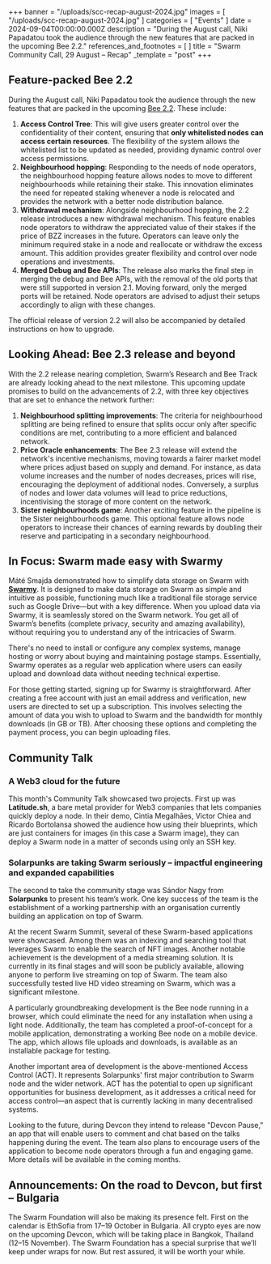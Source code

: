 +++
banner = "/uploads/scc-recap-august-2024.jpg"
images = [ "/uploads/scc-recap-august-2024.jpg" ]
categories = [ "Events" ]
date = 2024-09-04T00:00:00.000Z
description = "During the August call, Niki Papadatou took the audience through the new features that are packed in the upcoming Bee 2.2."
references_and_footnotes = [ ]
title = "Swarm Community Call, 29 August – Recap"
_template = "post"
+++


## Feature-packed Bee 2.2

During the August call, Niki Papadatou took the audience through the new features that are packed in the upcoming [Bee 2.2](https://github.com/ethersphere/bee/releases). These include:


1. **Access Control Tree**: This will give users greater control over the confidentiality of their content, ensuring that **only whitelisted nodes can access certain resources**. The flexibility of the system allows the whitelisted list to be updated as needed, providing dynamic control over access permissions. 
2. **Neighbourhood hopping**: Responding to the needs of node operators, the neighbourhood hopping feature allows nodes to move to different neighbourhoods while retaining their stake. This innovation eliminates the need for repeated staking whenever a node is relocated and provides the network with a better node distribution balance. 
3. **Withdrawal mechanism**: Alongside neighbourhood hopping, the 2.2 release introduces a new withdrawal mechanism. This feature enables node operators to withdraw the appreciated value of their stakes if the price of BZZ increases in the future. Operators can leave only the minimum required stake in a node and reallocate or withdraw the excess amount. This addition provides greater flexibility and control over node operations and investments.
4. **Merged Debug and Bee APIs**: The release also marks the final step in merging the debug and Bee APIs, with the removal of the old ports that were still supported in version 2.1. Moving forward, only the merged ports will be retained. Node operators are advised to adjust their setups accordingly to align with these changes.

The official release of version 2.2 will also be accompanied by detailed instructions on how to upgrade. 


## Looking Ahead: Bee 2.3 release and beyond

With the 2.2 release nearing completion, Swarm’s Research and Bee Track are already looking ahead to the next milestone. This upcoming update promises to build on the advancements of 2.2, with three key objectives that are set to enhance the network further:



1. **Neighbourhood splitting improvements**: The criteria for neighbourhood splitting are being refined to ensure that splits occur only after specific conditions are met, contributing to a more efficient and balanced network. 
2. **Price Oracle enhancements**: The Bee 2.3 release will extend the network's incentive mechanisms, moving towards a fairer market model where prices adjust based on supply and demand. For instance, as data volume increases and the number of nodes decreases, prices will rise, encouraging the deployment of additional nodes. Conversely, a surplus of nodes and lower data volumes will lead to price reductions, incentivising the storage of more content on the network.
3. **Sister neighbourhoods game**: Another exciting feature in the pipeline is the Sister neighbourhoods game. This optional feature allows node operators to increase their chances of earning rewards by doubling their reserve and participating in a secondary neighbourhood. 


## In Focus: Swarm made easy with Swarmy

Máté Smajda demonstrated how to simplify data storage on Swarm with **[Swarmy](https://swarmy.cloud/)**. It is designed to make data storage on Swarm as simple and intuitive as possible, functioning much like a traditional file storage service such as Google Drive—but with a key difference. When you upload data via Swarmy, it is seamlessly stored on the Swarm network. You get all of Swarm’s benefits (complete privacy, security and amazing availability), without requiring you to understand any of the intricacies of Swarm. 

There's no need to install or configure any complex systems, manage hosting or worry about buying and maintaining postage stamps. Essentially, Swarmy operates as a regular web application where users can easily upload and download data without needing technical expertise.

For those getting started, signing up for Swarmy is straightforward. After creating a free account with just an email address and verification, new users are directed to set up a subscription. This involves selecting the amount of data you wish to upload to Swarm and the bandwidth for monthly downloads (in GB or TB). After choosing these options and completing the payment process, you can begin uploading files.


## Community Talk


### A Web3 cloud for the future

This month's Community Talk showcased two projects. First up was **Latitude.sh**, a bare metal provider for Web3 companies that lets companies quickly deploy a node. In their demo, Cintia Megalhāes, Victor Chiea and Ricardo Bortolansa showed the audience how using their blueprints, which are just containers for images (in this case a Swarm image), they can deploy a Swarm node in a matter of seconds using only an SSH key. 


### Solarpunks are taking Swarm seriously – impactful engineering and expanded capabilities 

The second to take the community stage was Sándor Nagy from **Solarpunks** to present his team’s work. One key success of the team is the establishment of a working partnership with an organisation currently building an application on top of Swarm.

At the recent Swarm Summit, several of these Swarm-based applications were showcased. Among them was an indexing and searching tool that leverages Swarm to enable the search of NFT images. Another notable achievement is the development of a media streaming solution. It is currently in its final stages and will soon be publicly available, allowing anyone to perform live streaming on top of Swarm. The team also successfully tested live HD video streaming on Swarm, which was a significant milestone.

A particularly groundbreaking development is the Bee node running in a browser, which could eliminate the need for any installation when using a light node. Additionally, the team has completed a proof-of-concept for a mobile application, demonstrating a working Bee node on a mobile device. The app, which allows file uploads and downloads, is available as an installable package for testing.

Another important area of development is the above-mentioned Access Control (ACT). It represents Solarpunks' first major contribution to Swarm node and the wider network. ACT has the potential to open up significant opportunities for business development, as it addresses a critical need for access control—an aspect that is currently lacking in many decentralised systems.

Looking to the future, during Devcon they intend to release "Devcon Pause," an app that will enable users to comment and chat based on the talks happening during the event. The team also plans to encourage users of the application to become node operators through a fun and engaging game. More details will be available in the coming months.


## Announcements: On the road to Devcon, but first – Bulgaria

The Swarm Foundation will also be making its presence felt. First on the calendar is EthSofia from 17–19 October in Bulgaria. All crypto eyes are now on the upcoming Devcon, which will be taking place in Bangkok, Thailand (12–15 November). The Swarm Foundation has a special surprise that we’ll keep under wraps for now. But rest assured, it will be worth your while. 